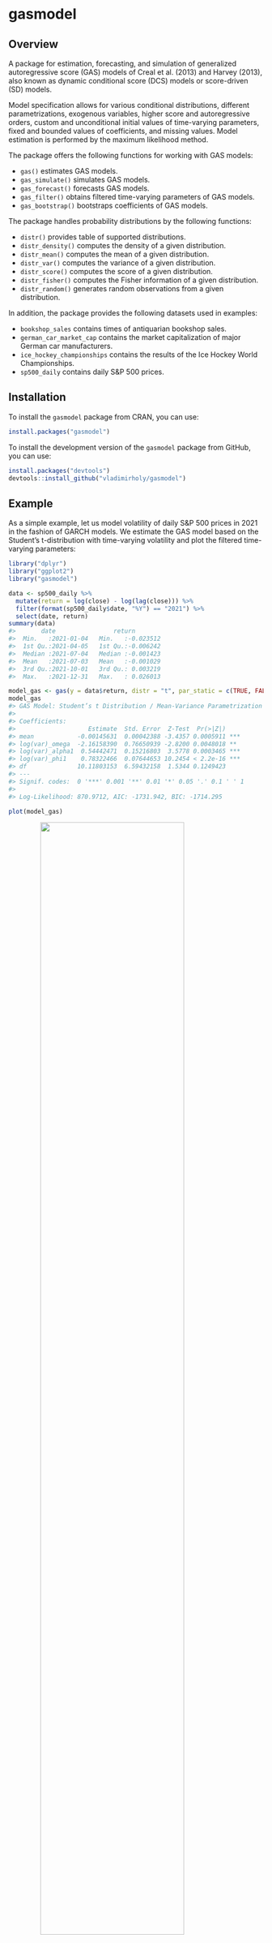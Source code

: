 
<!-- README.md is generated from README.Rmd. Please edit that file -->

# gasmodel

<!-- badges: start -->
<!-- badges: end -->

## Overview

A package for estimation, forecasting, and simulation of generalized
autoregressive score (GAS) models of Creal et al. (2013) and Harvey
(2013), also known as dynamic conditional score (DCS) models or
score-driven (SD) models.

Model specification allows for various conditional distributions,
different parametrizations, exogenous variables, higher score and
autoregressive orders, custom and unconditional initial values of
time-varying parameters, fixed and bounded values of coefficients, and
missing values. Model estimation is performed by the maximum likelihood
method.

The package offers the following functions for working with GAS models:

- `gas()` estimates GAS models.
- `gas_simulate()` simulates GAS models.
- `gas_forecast()` forecasts GAS models.
- `gas_filter()` obtains filtered time-varying parameters of GAS models.
- `gas_bootstrap()` bootstraps coefficients of GAS models.

The package handles probability distributions by the following
functions:

- `distr()` provides table of supported distributions.
- `distr_density()` computes the density of a given distribution.
- `distr_mean()` computes the mean of a given distribution.
- `distr_var()` computes the variance of a given distribution.
- `distr_score()` computes the score of a given distribution.
- `distr_fisher()` computes the Fisher information of a given
  distribution.
- `distr_random()` generates random observations from a given
  distribution.

In addition, the package provides the following datasets used in
examples:

- `bookshop_sales` contains times of antiquarian bookshop sales.
- `german_car_market_cap` contains the market capitalization of major
  German car manufacturers.
- `ice_hockey_championships` contains the results of the Ice Hockey
  World Championships.
- `sp500_daily` contains daily S&P 500 prices.

## Installation

To install the `gasmodel` package from CRAN, you can use:

``` r
install.packages("gasmodel")
```

To install the development version of the `gasmodel` package from
GitHub, you can use:

``` r
install.packages("devtools")
devtools::install_github("vladimirholy/gasmodel")
```

## Example

As a simple example, let us model volatility of daily S&P 500 prices in
2021 in the fashion of GARCH models. We estimate the GAS model based on
the Student’s t-distribution with time-varying volatility and plot the
filtered time-varying parameters:

``` r
library("dplyr")
library("ggplot2")
library("gasmodel")

data <- sp500_daily %>%
  mutate(return = log(close) - log(lag(close))) %>%
  filter(format(sp500_daily$date, "%Y") == "2021") %>%
  select(date, return)
summary(data)
#>       date                return         
#>  Min.   :2021-01-04   Min.   :-0.023512  
#>  1st Qu.:2021-04-05   1st Qu.:-0.006242  
#>  Median :2021-07-04   Median :-0.001423  
#>  Mean   :2021-07-03   Mean   :-0.001029  
#>  3rd Qu.:2021-10-01   3rd Qu.: 0.003219  
#>  Max.   :2021-12-31   Max.   : 0.026013

model_gas <- gas(y = data$return, distr = "t", par_static = c(TRUE, FALSE, TRUE))
model_gas
#> GAS Model: Student’s t Distribution / Mean-Variance Parametrization / Unit Scaling 
#> 
#> Coefficients: 
#>                    Estimate  Std. Error  Z-Test  Pr(>|Z|)    
#> mean            -0.00145631  0.00042388 -3.4357 0.0005911 ***
#> log(var)_omega  -2.16158390  0.76650939 -2.8200 0.0048018 ** 
#> log(var)_alpha1  0.54442471  0.15216803  3.5778 0.0003465 ***
#> log(var)_phi1    0.78322466  0.07644653 10.2454 < 2.2e-16 ***
#> df              10.11803153  6.59432158  1.5344 0.1249423    
#> ---
#> Signif. codes:  0 '***' 0.001 '**' 0.01 '*' 0.05 '.' 0.1 ' ' 1
#> 
#> Log-Likelihood: 870.9712, AIC: -1731.942, BIC: -1714.295

plot(model_gas)
```

<img src="man/figures/README-example-1.png" width="75%" style="display: block; margin: auto;" />

## Case Studies

To further illustrate the usability of GAS models, the package includes
the following case studies in the form of vignettes:

- `case_durations` analyzes the timing of online antiquarian bookshop
  orders.
- `case_rankings` analyzes the strength of national ice hockey teams
  using the annual Ice Hockey World Championships rankings.

## Supported Distributions

Currently, there are 35 distributions available.

The list of supported distribution can be obtained by the `distr()`
function:

``` r
distr() %>%
  arrange(!default, param) %>%
  select(distr, distr_title, dim, type, param) %>%
  group_by(distr, distr_title, dim, type) %>%
  summarize(param = paste(param, collapse = ", ")) %>%
  ungroup() %>%
  arrange(distr) %>%
  print(right = FALSE, row.names = FALSE)
#> # A tibble: 35 × 5
#>    distr     distr_title                     dim   type     param                  
#>    <chr>     <chr>                           <fct> <fct>    <chr>                  
#>  1 alaplace  Asymmetric Laplace              uni   real     meanscale              
#>  2 bernoulli Bernoulli                       uni   binary   prob                   
#>  3 beta      Beta                            uni   interval conc, meansize, meanvar
#>  4 bisa      Birnbaum-Saunders               uni   duration scale                  
#>  5 burr      Burr                            uni   duration scale                  
#>  6 cat       Categorical                     multi cat      worth                  
#>  7 dirichlet Dirichlet                       multi comp     conc                   
#>  8 dpois     Double Poisson                  uni   count    mean                   
#>  9 exp       Exponential                     uni   duration scale, rate            
#> 10 explog    Exponential-Logarithmic         uni   duration rate                   
#> 11 fisk      Fisk                            uni   duration scale                  
#> 12 gamma     Gamma                           uni   duration scale, rate            
#> 13 gengamma  Generalized Gamma               uni   duration scale, rate            
#> 14 geom      Geometric                       uni   count    mean, prob             
#> 15 kuma      Kumaraswamy                     uni   interval conc                   
#> 16 laplace   Laplace                         uni   real     meanscale              
#> 17 logistic  Logistic                        uni   real     meanscale              
#> 18 logitnorm Logit-Normal                    uni   interval logitmeanvar           
#> 19 lognorm   Log-Normal                      uni   duration logmeanvar             
#> 20 lomax     Lomax                           uni   duration scale                  
#> 21 mvnorm    Multivariate Normal             multi real     meanvar                
#> 22 mvt       Multivariate Student’s t        multi real     meanvar                
#> 23 negbin    Negative Binomial               uni   count    nb2, prob              
#> 24 norm      Normal                          uni   real     meanvar                
#> 25 pluce     Plackett-Luce                   multi ranking  worth                  
#> 26 pois      Poisson                         uni   count    mean                   
#> 27 rayleigh  Rayleigh                        uni   duration scale                  
#> 28 skellam   Skellam                         uni   integer  meanvar, diff, meandisp
#> 29 t         Student’s t                     uni   real     meanvar                
#> 30 vonmises  von Mises                       uni   circular meanconc               
#> 31 weibull   Weibull                         uni   duration scale, rate            
#> 32 zigeom    Zero-Inflated Geometric         uni   count    mean                   
#> 33 zinegbin  Zero-Inflated Negative Binomial uni   count    nb2                    
#> 34 zipois    Zero-Inflated Poisson           uni   count    mean                   
#> 35 ziskellam Zero-Inflated Skellam           uni   integer  meanvar, diff, meandisp
```

Details of each distribution, including its density function, expected
value, variance, score, and Fisher information, can be found in vignette
`distributions`.

## Generalized Autoregressive Score Models

The generalized autoregressive score (GAS) models of Creal et al. (2013)
and Harvey (2013), also known as dynamic conditional score (DCS) models
or score-driven (SD) models, have established themselves as a useful
modern framework for time series modeling.

The GAS models are observation-driven models allowing for any underlying
probability distribution $p(y_t|f_t)$ with any time-varying parameters
$f_t$ for time series $y_t$. They capture the dynamics of time-varying
parameters using the autoregressive term and the lagged score, i.e. the
gradient of the log-likelihood function. Exogenous variables can also be
included. Specifically, time-varying parameters $f_{t}$ follow the
recursion
$$f_{t} = \omega + \sum_{i=1}^M \beta_i x_{ti} + \sum_{j=1}^P \alpha_j S(f_{t - j}) \nabla(y_{t - j}, f_{t - j}) + \sum_{k=1}^Q \varphi_k f_{t-k},$$
where $\omega$ is the intercept, $\beta_i$ are the regression
parameters, $\alpha_j$ are the score parameters, $\varphi_k$ are the
autoregressive parameters, $x_{ti}$ are the exogenous variables,
$S(f_t)$ is a scaling function for the score, and $\nabla(y_t, f_t)$ is
the score given by
$$\nabla(y_t, f_t) = \frac{\partial \ln p(y_t | f_t)}{\partial f_t}.$$
In the case of a single time-varying parameter, $\omega$, $\beta_i$,
$\alpha_j$, $\varphi_k$, $x_{ti}$, $S(f_t)$, and $\nabla(y_t, f_t)$ are
all scalar. In the case of multiple time-varying parameters, $x_{ti}$
are scalar, $\omega$, $\beta_i$, and $\nabla(y_{t - j}, f_{t - j})$ are
vectors, $\alpha_j$ and $\varphi_k$ are diagonal matrices, and $S(f_t)$
is a square matrix. Alternatively, a different model can be obtained by
defining the recursion in the fashion of regression models with dynamic
errors as
$$f_{t} = \omega + \sum_{i=1}^M \beta_i x_{ti} + e_{t}, \quad e_t = \sum_{j=1}^P \alpha_j S(f_{t - j}) \nabla(y_{t - j}, f_{t - j}) + \sum_{k=1}^Q \varphi_k e_{t-k}.$$

The GAS models can be straightforwardly estimated by the maximum
likelihood method. For the asymptotic theory regarding the GAS models
and maximum likelihood estimation, see Blasques et al. (2014), Blasques
et al. (2018), and Blasques et al. (2022).

The use of the score for updating time-varying parameters is optimal in
an information theoretic sense. For an investigation of the optimality
properties of GAS models, see Blasques et al. (2015) and Blasques et
al. (2021).

Generally, the GAS models perform quite well when compared to
alternatives, including parameter-driven models. For a comparison of the
GAS models to alternative models, see Koopman et al. (2016) and Blazsek
and Licht (2020).

The GAS class includes many well-known econometric models, such as the
generalized autoregressive conditional heteroskedasticity (GARCH) model
of Bollerslev (1986), the autoregressive conditional duration (ACD)
model of Engle and Russel (1998), and the Poisson count model of Davis
et al. (2003). More recently, a variety of novel score-driven models has
been proposed, such as the Beta-t-(E)GARCH model of Harvey and
Chakravarty (2008), a Skellam model of Koopman et al. (2018), a
directional model of Harvey (2019), a bivariate Poisson model of Koopman
and Lit (2019), and a ranking model of Holý and Zouhar (2022). For an
overview of various GAS models, see Harvey (2022).

The extensive GAS literature is listed on
[www.gasmodel.com](http://www.gasmodel.com).

## References

Blasques, F., Gorgi, P., Koopman, S. J., and Wintenberger, O. (2018).
Feasible Invertibility Conditions and Maximum Likelihood Estimation for
Observation-Driven Models. *Electronic Journal of Statistics*,
**12**(1), 1019–1052. doi:
[10.1214/18-ejs1416](https://doi.org/10.1214/18-ejs1416).

Blasques, F., Koopman, S. J., and Lucas, A. (2014). Stationarity and
Ergodicity of Univariate Generalized Autoregressive Score Processes.
*Electronic Journal of Statistics*, **8**(1), 1088–1112. doi:
[10.1214/14-ejs924](https://doi.org/10.1214/14-ejs924).

Blasques, F., Koopman, S. J., and Lucas, A. (2015).
Information-Theoretic Optimality of Observation-Driven Time Series
Models for Continuous Responses. *Biometrika*, **102**(2), 325–343. doi:
[10.1093/biomet/asu076](https://doi.org/10.1093/biomet/asu076).

Blasques, F., Lucas, A., and van Vlodrop, A. C. (2021). Finite Sample
Optimality of Score-Driven Volatility Models: Some Monte Carlo Evidence.
*Econometrics and Statistics*, **19**, 47–57. doi:
[10.1016/j.ecosta.2020.03.010](https://doi.org/10.1016/j.ecosta.2020.03.010).

Blasques, F., van Brummelen, J., Koopman, S. J., and Lucas, A. (2022).
Maximum Likelihood Estimation for Score-Driven Models. *Journal of
Econometrics*, **227**(2), 325–346. doi:
[10.1016/j.jeconom.2021.06.003](https://doi.org/10.1016/j.jeconom.2021.06.003).

Blazsek, S. and Licht, A. (2020). Dynamic Conditional Score Models: A
Review of Their Applications. *Applied Economics*, **52**(11),
1181–1199. doi:
[10.1080/00036846.2019.1659498](https://doi.org/10.1080/00036846.2019.1659498).

Bollerslev, T. (1986). Generalized Autoregressive Conditional
Heteroskedasticity. *Journal of Econometrics*, **31**(3), 307–327. doi:
[10.1016/0304-4076(86)90063-1](https://doi.org/10.1016/0304-4076(86)90063-1).

Creal, D., Koopman, S. J., and Lucas, A. (2013). Generalized
Autoregressive Score Models with Applications. *Journal of Applied
Econometrics*, **28**(5), 777–795. doi:
[10.1002/jae.1279](https://doi.org/10.1002/jae.1279).

Davis, R. A., Dunsmuir, W. T. M., and Street, S. B. (2003).
Observation-Driven Models for Poisson Counts. *Biometrika*, **90**(4),
777–790. doi:
[10.1093/biomet/90.4.777](https://doi.org/10.1093/biomet/90.4.777).

Engle, R. F. and Russell, J. R. (1998). Autoregressive Conditional
Duration: A New Model for Irregularly Spaced Transaction Data.
*Econometrica*, **66**(5), 1127–1162. doi:
[10.2307/2999632](https://doi.org/10.2307/2999632).

Harvey, A. C. (2013). *Dynamic Models for Volatility and Heavy Tails:
With Applications to Financial and Economic Time Series*. Cambridge
University Press. doi:
[10.1017/cbo9781139540933](https://doi.org/10.1017/cbo9781139540933).

Harvey, A. C. (2022). Score-Driven Time Series Models. *Annual Review of
Statistics and Its Application*, **9**(1), 321–342. doi:
[10.1146/annurev-statistics-040120-021023](https://doi.org/10.1146/annurev-statistics-040120-021023).

Harvey, A. C. and Chakravarty, T. (2008). Beta-t-(E)GARCH. *Cambridge
Working Papers in Economics*, CWPE 0840. doi:
[10.17863/cam.5286](https://doi.org/10.17863/cam.5286).

Harvey, A., Hurn, S., and Thiele, S. (2019). Modeling Directional
(Circular) Time Series. *Cambridge Working Papers in Economics*, CWPE
1971. doi: [10.17863/cam.43915](https://doi.org/10.17863/cam.43915).

Holý, V. and Zouhar, J. (2022). Modelling Time-Varying Rankings with
Autoregressive and Score-Driven Dynamics. Journal of the Royal
Statistical Society: Series C (Applied Statistics), **71**(5). doi:
[10.1111/rssc.12584](https://doi.org/10.1111/rssc.12584).

Koopman, S. J. and Lit, R. (2019). Forecasting Football Match Results in
National League Competitions Using Score-Driven Time Series Models.
*International Journal of Forecasting*, **35**(2), 797–809. doi:
[10.1016/j.ijforecast.2018.10.011](https://doi.org/10.1016/j.ijforecast.2018.10.011).

Koopman, S. J., Lit, R., Lucas, A., and Opschoor, A. (2018). Dynamic
Discrete Copula Models for High-Frequency Stock Price Changes. *Journal
of Applied Econometrics*, **33**(7), 966–985. doi:
[10.1002/jae.2645](https://doi.org/10.1002/jae.2645).

Koopman, S. J., Lucas, A., and Scharth, M. (2016). Predicting
Time-Varying Parameters with Parameter-Driven and Observation-Driven
Models. *Review of Economics and Statistics*, **98**(1), 97–110. doi:
[10.1162/rest_a_00533](https://doi.org/10.1162/rest_a_00533).
